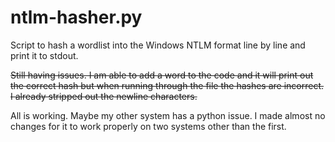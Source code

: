 # ntlm-hasher.py
Script to hash a wordlist into the Windows NTLM format line by line and print it to stdout.

<del>Still having issues. I am able to add a word to the code and it will print out the correct hash but when running through the file the hashes are incorrect. I already stripped out the newline characters.</del>

All is working. Maybe my other system has a python issue. I made almost no changes for it to work properly on two systems other than the first. 
